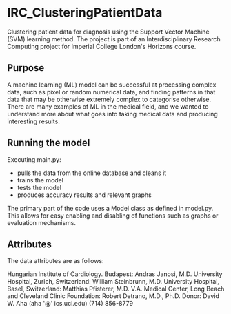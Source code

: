 # IRC_ClusteringPatientData

Clustering patient data for diagnosis using the Support Vector Machine (SVM) learning method. The project is part of an Interdisciplinary Research Computing project for Imperial College London's Horizons course.

## Purpose

A machine learning (ML) model can be successful at processing complex data, such as pixel or random numerical data, and finding patterns in that data that may be otherwise extremely complex to categorise otherwise. There are many examples of ML in the medical field, and we wanted to understand more about what goes into taking medical data and producing interesting results.

## Running the model

Executing main.py:

- pulls the data from the online database and cleans it
- trains the model
- tests the model
- produces accuracy results and relevant graphs

The primary part of the code uses a Model class as defined in model.py. This allows for easy enabling and disabling of functions such as graphs or evaluation mechanisms.

## Attributes

The data attributes are as follows:

Hungarian Institute of Cardiology. Budapest: Andras Janosi, M.D.
University Hospital, Zurich, Switzerland: William Steinbrunn, M.D.
University Hospital, Basel, Switzerland: Matthias Pfisterer, M.D.
V.A. Medical Center, Long Beach and Cleveland Clinic Foundation: Robert Detrano, M.D., Ph.D.
Donor:
David W. Aha (aha '@' ics.uci.edu) (714) 856-8779
